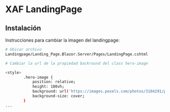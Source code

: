 # XAF LandingPage

## Instalación

Instrucciones para cambiar la imagen del landingpage:

```bash
# Ubicar archivo
Landingpage/Landing_Page.Blazor.Server/Pages/LandingPage.cshtml

# Cambiar la url de la propiedad backround del class hero-image

<style>
        .hero-image {
            position: relative;
            height: 100vh;
            background: url('https://images.pexels.com/photos/3184291/pexels-photo-3184291.jpeg') no-repeat center center;
            background-size: cover;
        }
...
